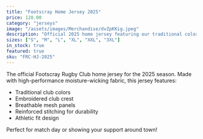 ```yaml
---
title: "Footscray Home Jersey 2025"
price: 120.00
category: "jerseys"
image: "/assets/images/Merchandise/dvZpKKig.jpeg"
description: "Official 2025 home jersey featuring our traditional colors with modern performance fabric."
sizes: ["S", "M", "L", "XL", "XXL", "3XL"]
in_stock: true
featured: true
sku: "FRC-HJ-2025"
---
```


The official Footscray Rugby Club home jersey for the 2025 season. Made with high-performance moisture-wicking fabric, this jersey features:

- Traditional club colors
- Embroidered club crest
- Breathable mesh panels
- Reinforced stitching for durability
- Athletic fit design

Perfect for match day or showing your support around town!